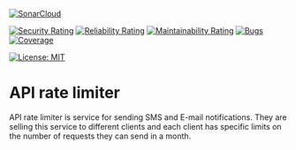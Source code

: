 [![SonarCloud](https://sonarcloud.io/images/project_badges/sonarcloud-white.svg)](https://sonarcloud.io/summary/new_code?id=nccharles_API_rate_limiter)

[![Security Rating](https://sonarcloud.io/api/project_badges/measure?project=nccharles_API_rate_limiter&metric=security_rating)](https://sonarcloud.io/summary/new_code?id=nccharles_API_rate_limiter)
[![Reliability Rating](https://sonarcloud.io/api/project_badges/measure?project=nccharles_API_rate_limiter&metric=reliability_rating)](https://sonarcloud.io/summary/new_code?id=nccharles_API_rate_limiter)
[![Maintainability Rating](https://sonarcloud.io/api/project_badges/measure?project=nccharles_API_rate_limiter&metric=sqale_rating)](https://sonarcloud.io/summary/new_code?id=nccharles_API_rate_limiter)
[![Bugs](https://sonarcloud.io/api/project_badges/measure?project=nccharles_API_rate_limiter&metric=bugs)](https://sonarcloud.io/summary/new_code?id=nccharles_API_rate_limiter)
[![Coverage](https://sonarcloud.io/api/project_badges/measure?project=nccharles_API_rate_limiter&metric=coverage)](https://sonarcloud.io/summary/new_code?id=nccharles_API_rate_limiter)

[![License: MIT](https://img.shields.io/badge/License-MIT-yellow.svg)](https://opensource.org/licenses/MIT)
# API rate limiter
API rate limiter is service for sending SMS and E-mail notifications. They are selling this service to different clients and each client has specific limits on the number of requests they can send in a month.
